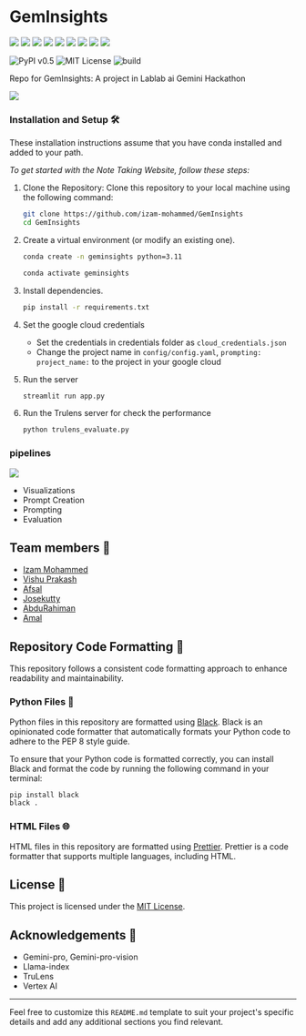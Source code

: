 # GemInsights

<p>
<img src="https://img.shields.io/badge/Python-239120?logo=python&logoColor=white" />
<img src="https://img.shields.io/badge/Github-181717?logo=github&logoColor=white" />
<img src="https://img.shields.io/badge/GIT-E44C30?logo=git&logoColor=white" />
<img src="https://img.shields.io/badge/prettier-1A2C34?logo=prettier&logoColor=white" />
<img src="https://img.shields.io/badge/GitHub_Actions-563D7C?logo=github-actions&logoColor=white"/>
<img src="https://img.shields.io/badge/Matplotlib-%23ffffff.svg?&logo=Matplotlib&logoColor=black">
<img src="https://img.shields.io/badge/pandas-%23150458.svg?&logo=pandas&logoColor=white">
<img src="https://img.shields.io/badge/Plotly-%233F4F75.svg?&logo=plotly&logoColor=white">
<img src="https://img.shields.io/badge/Google_Cloud-4285F4?&logo=google-cloud&logoColor=white">
</p>

![PyPI v0.5](https://img.shields.io/badge/PyPI-v0.5-blue.svg)
![MIT License](https://img.shields.io/badge/License-MIT-lightgray.svg)
![build](https://img.shields.io/badge/Build-passing-green.svg)


Repo for GemInsights: A project in Lablab ai Gemini Hackathon

![](https://drive.google.com/uc?export=view&id=1qJD9HbdUZ3U3CgvY2IsGLX5NZIVLznL4)


### Installation and Setup 🛠️


These installation instructions assume that you have conda installed and added to your path.

*To get started with the Note Taking Website, follow these steps:*

1. Clone the Repository: Clone this repository to your local machine using the following command:

   ```bash
   git clone https://github.com/izam-mohammed/GemInsights
   cd GemInsights
   ```

2. Create a virtual environment (or modify an existing one).
   ```bash
   conda create -n geminsights python=3.11
   ```
   ```bash
   conda activate geminsights
   ```
 
3. Install dependencies.
   ```bash
   pip install -r requirements.txt
   ```

4. Set the google cloud credentials
   - Set the credentials in credentials folder as `cloud_credentials.json`
   - Change the project name in `config/config.yaml`, `prompting: project_name:` to the project in your google cloud 

5. Run the server
   ```bash
   streamlit run app.py
   ```

6. Run the Trulens server for check the performance
   ```bash
   python trulens_evaluate.py
   ```

### pipelines

![](https://drive.google.com/uc?export=view&id=13N1ZEfTpRQsrtU3DpDk5CoaKuwjE1nWH)

- Visualizations 
- Prompt Creation
- Prompting
- Evaluation


## Team members 👥


- [Izam Mohammed](github.com/izam-mohammed)
- [Vishu Prakash](github.com/vishnuprksh)
- [Afsal](https://github.com/AfsalAfzz-Pro)
- [Josekutty](github.com/jkutty-7)
- [AbduRahiman](https://github.com/abdurahiman-offc)
- [Amal](https://github.com/Amallmmd)


## Repository Code Formatting 📝


This repository follows a consistent code formatting approach to enhance readability and maintainability.

### Python Files 🐍

Python files in this repository are formatted using [Black](https://github.com/psf/black). Black is an opinionated code formatter that automatically formats your Python code to adhere to the PEP 8 style guide.

To ensure that your Python code is formatted correctly, you can install Black and format the code by running the following command in your terminal:

```bash
pip install black
black .
```

### HTML Files 🌐

HTML files in this repository are formatted using [Prettier](https://prettier.io/). Prettier is a code formatter that supports multiple languages, including HTML.


## License 📄


This project is licensed under the [MIT License](LICENSE).


## Acknowledgements 🙌

- Gemini-pro, Gemini-pro-vision
- Llama-index
- TruLens
- Vertex AI

---

Feel free to customize this `README.md` template to suit your project's specific details and add any additional sections you find relevant.
